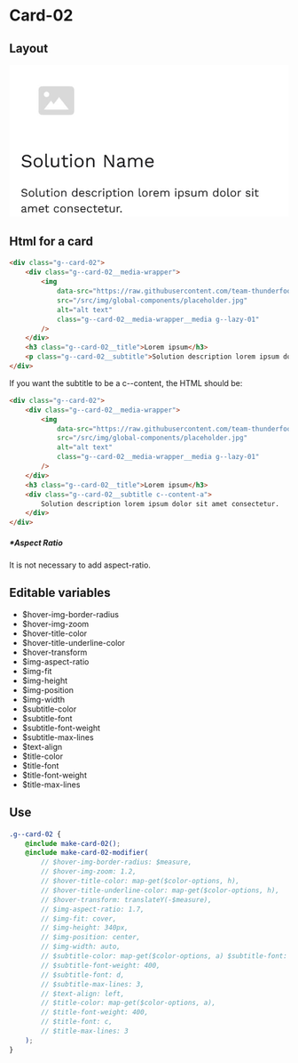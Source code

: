 # Card-02

## Layout

![alt text][card-02]

[card-02]: /src/img/global-components/card/card-02.jpg

## Html for a card

```html
<div class="g--card-02">
    <div class="g--card-02__media-wrapper">
        <img
            data-src="https://raw.githubusercontent.com/team-thunderfoot/ui/main/src/img/global-components/rounded-img-placeholder.png"
            src="/src/img/global-components/placeholder.jpg"
            alt="alt text"
            class="g--card-02__media-wrapper__media g--lazy-01"
        />
    </div>
    <h3 class="g--card-02__title">Lorem ipsum</h3>
    <p class="g--card-02__subtitle">Solution description lorem ipsum dolor sit amet consectetur.</p>
</div>
```

If you want the subtitle to be a c--content, the HTML should be:

```html
<div class="g--card-02">
    <div class="g--card-02__media-wrapper">
        <img
            data-src="https://raw.githubusercontent.com/team-thunderfoot/ui/main/src/img/global-components/rounded-img-placeholder.png"
            src="/src/img/global-components/placeholder.jpg"
            alt="alt text"
            class="g--card-02__media-wrapper__media g--lazy-01"
        />
    </div>
    <h3 class="g--card-02__title">Lorem ipsum</h3>
    <div class="g--card-02__subtitle c--content-a">
        Solution description lorem ipsum dolor sit amet consectetur.
    </div>
</div>
```

##### \*Aspect Ratio

It is not necessary to add aspect-ratio.

## Editable variables

-   $hover-img-border-radius
-   $hover-img-zoom
-   $hover-title-color
-   $hover-title-underline-color
-   $hover-transform
-   $img-aspect-ratio
-   $img-fit
-   $img-height
-   $img-position
-   $img-width
-   $subtitle-color
-   $subtitle-font
-   $subtitle-font-weight
-   $subtitle-max-lines
-   $text-align
-   $title-color
-   $title-font
-   $title-font-weight
-   $title-max-lines

## Use

```scss
.g--card-02 {
    @include make-card-02();
    @include make-card-02-modifier(
        // $hover-img-border-radius: $measure,
        // $hover-img-zoom: 1.2,
        // $hover-title-color: map-get($color-options, h),
        // $hover-title-underline-color: map-get($color-options, h),
        // $hover-transform: translateY(-$measure),
        // $img-aspect-ratio: 1.7,
        // $img-fit: cover,
        // $img-height: 340px,
        // $img-position: center,
        // $img-width: auto,
        // $subtitle-color: map-get($color-options, a) $subtitle-font: f,
        // $subtitle-font-weight: 400,
        // $subtitle-font: d,
        // $subtitle-max-lines: 3,
        // $text-align: left,
        // $title-color: map-get($color-options, a),
        // $title-font-weight: 400,
        // $title-font: c,
        // $title-max-lines: 3
    );
}
```
